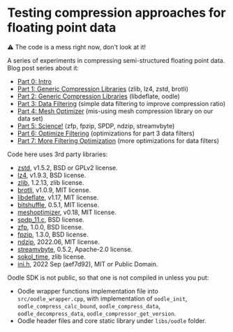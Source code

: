 # Testing compression approaches for floating point data

:warning: The code is a mess right now, don't look at it!

A series of experiments in compressing semi-structured floating point data. Blog post series about it:

* [Part 0: Intro](https://aras-p.info/blog/2023/01/29/Float-Compression-0-Intro/)
* [Part 1: Generic Compression Libraries](https://aras-p.info/blog/2023/01/29/Float-Compression-1-Generic/) (zlib, lz4, zstd, brotli)
* [Part 2: Generic Compression Libraries](https://aras-p.info/blog/2023/01/31/Float-Compression-2-Oodleflate/) (libdeflate, oodle)
* [Part 3: Data Filtering](https://aras-p.info/blog/2023/02/01/Float-Compression-3-Filters/) (simple data filtering to improve compression ratio)
* [Part 4: Mesh Optimizer](https://aras-p.info/blog/2023/02/02/Float-Compression-4-Mesh-Optimizer/) (mis-using mesh compression library on our data set)
* [Part 5: Science!](https://aras-p.info/blog/2023/02/03/Float-Compression-5-Science/) (zfp, fpzip, SPDP, ndzip, streamvbyte)
* [Part 6: Optimize Filtering](https://aras-p.info/blog/2023/02/18/Float-Compression-6-Filtering-Optimization/) (optimizations for part 3 data filters)
* [Part 7: More Filtering Optimization](https://aras-p.info/blog/2023/03/01/Float-Compression-7-More-Filtering-Optimization/) (more optimizations for data filters)


Code here uses 3rd party libraries:
* [zstd](https://github.com/facebook/zstd), v1.5.2, BSD or GPLv2 license.
* [lz4](https://github.com/lz4/lz4), v1.9.3, BSD license.
* [zlib](https://github.com/madler/zlib), 1.2.13, zlib license.
* [brotli](https://github.com/google/brotli), v1.0.9, MIT license.
* [libdeflate](https://github.com/ebiggers/libdeflate), v1.17, MIT license.
* [bitshuffle](https://github.com/kiyo-masui/bitshuffle), 0.5.1, MIT license.
* [meshoptimizer](https://github.com/zeux/meshoptimizer), v0.18, MIT license.
* [spdp_11.c](https://userweb.cs.txstate.edu/~burtscher/research/SPDPcompressor/), BSD license.
* [zfp](https://github.com/LLNL/zfp), 1.0.0, BSD license.
* [fpzip](https://github.com/LLNL/fpzip), 1.3.0, BSD license.
* [ndzip](https://github.com/celerity/ndzip), 2022.06, MIT license.
* [streamvbyte](https://github.com/lemire/streamvbyte), 0.5.2, Apache-2.0 license.
* [sokol_time](https://github.com/floooh/sokol), zlib license.
* [ini.h](https://github.com/mattiasgustavsson/libs/blob/main/ini.h), 2022 Sep (aef7d92), MIT or Public Domain.

Oodle SDK is not public, so that one is not compiled in unless you put:
* Oodle wrapper functions implementation file into `src/oodle_wrapper.cpp`,
  with implementation of `oodle_init`, `oodle_compress_calc_bound`,
  `oodle_compress_data`, `oodle_decompress_data`, `oodle_compressor_get_version`.
* Oodle header files and core static library under `libs/oodle` folder.
